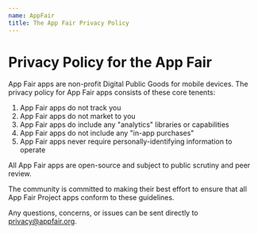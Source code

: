 ```yaml
---
name: AppFair
title: The App Fair Privacy Policy
---
```


# Privacy Policy for the App Fair

App Fair apps are non-profit Digital Public Goods for mobile devices.
The privacy policy for App Fair apps consists of these core tenents:

1. App Fair apps do not track you
1. App Fair apps do not market to you
1. App Fair apps do include any "analytics" libraries or capabilities
1. App Fair apps do not include any "in-app purchases"
1. App Fair apps never require personally-identifying information to operate

All App Fair apps are open-source and subject to public scrutiny and
peer review.

The community is committed to making their best effort to ensure
that all App Fair Project apps conform to these guidelines. 

Any questions, concerns, or issues can be sent directly to
[privacy@appfair.org](mailto:privacy.appfair.org).




